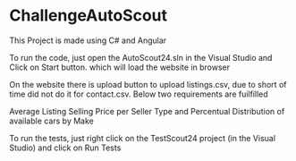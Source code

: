 # ChallengeAutoScout

This Project is made using C# and Angular

To run the code, just open the AutoScout24.sln in the Visual Studio and Click on Start button. which will load the website in browser

On the website there is upload button to upload listings.csv, due to short of time did not do it for contact.csv. Below two requirements are fuilfilled

Average Listing Selling Price per Seller Type and
Percentual Distribution of available cars by Make

To run the tests, just right click on the TestScout24 project (in the Visual Studio) and click on Run Tests 



